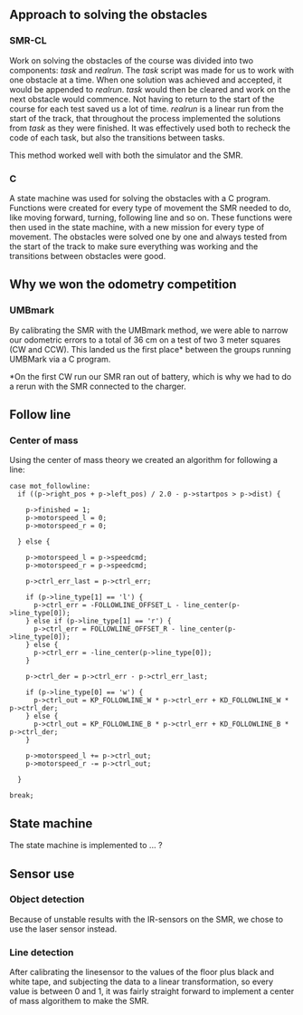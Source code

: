 ## Approach to solving the obstacles
### SMR-CL
Work on solving the obstacles of the course was divided into two components: *task* and *realrun*.
The *task* script was made for us to work with one obstacle at a time. When one solution was achieved and accepted, it would be appended to *realrun*. *task* would then be cleared and work on the next obstacle would commence. Not having to return to the start of the course for each test saved us a lot of time.
*realrun* is a linear run from the start of the track, that throughout the process implemented the solutions from *task* as they were finished. It was effectively used both to recheck the code of each task, but also the transitions between tasks.

This method worked well with both the simulator and the SMR.

### C
A state machine was used for solving the obstacles with a C program. Functions were created for every type of movement the SMR needed to do, like moving forward, turning, following line and so on. These functions were then used in the state machine, with a new mission for every type of movement. The obstacles were solved one by one and always tested from the start of the track to make sure everything was working and the transitions between obstacles were good.

## Why we won the odometry competition
### UMBmark
By calibrating the SMR with the UMBmark method, we were able to narrow our odometric errors to a total of 36 cm on a test of two 3 meter squares (CW and CCW). This landed us the first place* between the groups running UMBMark via a C program. 

*On the first CW run our SMR ran out of battery, which is why we had to do a rerun with the SMR connected to the charger.

## Follow line
### Center of mass
Using the center of mass theory we created an algorithm for following a line:

    case mot_followline:
      if ((p->right_pos + p->left_pos) / 2.0 - p->startpos > p->dist) {

        p->finished = 1;
        p->motorspeed_l = 0;
        p->motorspeed_r = 0;

      } else {

        p->motorspeed_l = p->speedcmd;
        p->motorspeed_r = p->speedcmd;

        p->ctrl_err_last = p->ctrl_err;

        if (p->line_type[1] == 'l') {
          p->ctrl_err = -FOLLOWLINE_OFFSET_L - line_center(p->line_type[0]);
        } else if (p->line_type[1] == 'r') {
          p->ctrl_err = FOLLOWLINE_OFFSET_R - line_center(p->line_type[0]);
        } else {
          p->ctrl_err = -line_center(p->line_type[0]);
        }
        
        p->ctrl_der = p->ctrl_err - p->ctrl_err_last;

        if (p->line_type[0] == 'w') {
          p->ctrl_out = KP_FOLLOWLINE_W * p->ctrl_err + KD_FOLLOWLINE_W * p->ctrl_der;
        } else {
          p->ctrl_out = KP_FOLLOWLINE_B * p->ctrl_err + KD_FOLLOWLINE_B * p->ctrl_der;
        }
 
        p->motorspeed_l += p->ctrl_out;
        p->motorspeed_r -= p->ctrl_out;

      }

    break;

## State machine
The state machine is implemented to ... ?

## Sensor use
### Object detection
Because of unstable results with the IR-sensors on the SMR, we chose to use the laser sensor instead.
### Line detection
After calibrating the linesensor to the values of the floor plus black and white tape, and subjecting the data to a linear transformation, so every value is between 0 and 1, it was fairly straight forward to implement a center of mass algorithem to make the SMR.
